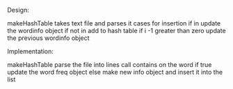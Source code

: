 
Design:

makeHashTable
    takes text file and parses it
    cases for insertion
        if in
            update the wordinfo object
        if not in
            add to hash table
        if i -1 greater than zero
            update the previous wordinfo object

Implementation:

makeHashTable
    parse the file into lines
    call contains on the word
        if true update the word freq object
        else make new info object and insert it into the list
    
        